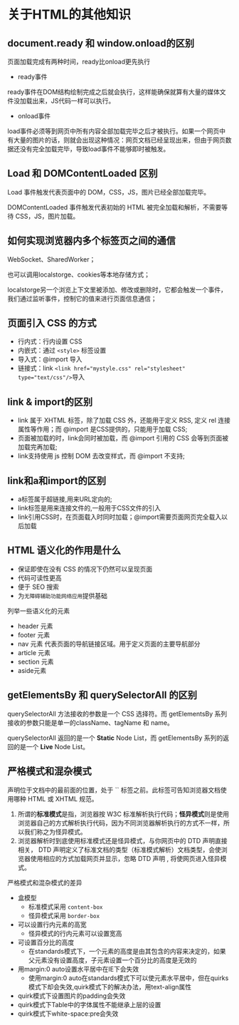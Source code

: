 # 关于HTML的其他知识

## document.ready 和 window.onload的区别

页面加载完成有两种时间，ready比onload更先执行

* ready事件

ready事件在DOM结构绘制完成之后就会执行，这样能确保就算有大量的媒体文件没加载出来，JS代码一样可以执行。

* onload事件

load事件必须等到网页中所有内容全部加载完毕之后才被执行。如果一个网页中有大量的图片的话，则就会出现这种情况：网页文档已经呈现出来，但由于网页数据还没有完全加载完毕，导致load事件不能够即时被触发。

## Load 和 DOMContentLoaded 区别

Load 事件触发代表页面中的 DOM，CSS，JS，图片已经全部加载完毕。

DOMContentLoaded 事件触发代表初始的 HTML 被完全加载和解析，不需要等待 CSS，JS，图片加载。

## 如何实现浏览器内多个标签页之间的通信

WebSocket、SharedWorker；

也可以调用localstorge、cookies等本地存储方式；

localstorge另一个浏览上下文里被添加、修改或删除时，它都会触发一个事件，我们通过监听事件，控制它的值来进行页面信息通信；

## 页面引入 CSS 的方式

* 行内式：行内设置 CSS
* 内嵌式：通过 `<style>` 标签设置
* 导入式：@import 导入
* 链接式：link `<link href="mystyle.css" rel="stylesheet" type="text/css"/>`导入

## link & import的区别

* link 属于 XHTML 标签，除了加载 CSS 外，还能用于定义 RSS, 定义 rel 连接属性等作用；而 @import 是CSS提供的，只能用于加载 CSS;
* 页面被加载的时，link会同时被加载，而 @import 引用的 CSS 会等到页面被加载完再加载;
* link支持使用 js 控制 DOM 去改变样式，而 @import 不支持;

## link和a和import的区别

* a标签属于超链接,用来URL定向的;
* link标签是用来连接文件的,一般用于CSS文件的引入
* link引用CSS时，在页面载入时同时加载；@import需要页面网页完全载入以后加载

## HTML 语义化的作用是什么

* 保证即使在没有 CSS 的情况下仍然可以呈现页面
* 代码可读性更高
* 便于 SEO 搜索
* 为`无障碍辅助功能网络应用`提供基础

列举一些语义化的元素

* header 元素
* footer 元素
* nav 元素 代表页面的导航链接区域。用于定义页面的主要导航部分
* article 元素
* section 元素
* aside元素

## getElementsBy 和 querySelectorAll 的区别

querySelectorAll 方法接收的参数是一个 CSS 选择符。而 getElementsBy 系列接收的参数只能是单一的className、tagName 和 name。

querySelectorAll 返回的是一个 **Static** Node List，而 getElementsBy 系列的返回的是一个 **Live** Node List。

## 严格模式和混杂模式

<!DOCTYPE> 声明位于文档中的最前面的位置，处于 `<html>` 标签之前。此标签可告知浏览器文档使用哪种 HTML 或 XHTML 规范。

1. 所谓的**标准模式**是指，浏览器按 W3C 标准解析执行代码；**怪异模式**则是使用浏览器自己的方式解析执行代码，因为不同浏览器解析执行的方式不一样，所以我们称之为怪异模式。
2. 浏览器解析时到底使用标准模式还是怪异模式，与你网页中的 DTD 声明直接相关， DTD 声明定义了标准文档的类型（标准模式解析）文档类型，会使浏览器使用相应的方式加载网页并显示，忽略 DTD 声明 , 将使网页进入怪异模式。

严格模式和混杂模式的差异

* 盒模型
  * 标准模式采用 `content-box`
  * 怪异模式采用 `border-box`
* 可以设置行内元素的高宽
  * 怪异模式的行内元素可以设置宽高
* 可设置百分比的高度
  * 在standards模式下，一个元素的高度是由其包含的内容来决定的，如果父元素没有设置高度，子元素设置一个百分比的高度是无效的
* 用margin:0 auto设置水平居中在IE下会失效
  * 使用margin:0 auto在standards模式下可以使元素水平居中，但在quirks模式下却会失效,quirk模式下的解决办法，用text-align属性
* quirk模式下设置图片的padding会失效
* quirk模式下Table中的字体属性不能继承上层的设置
* quirk模式下white-space:pre会失效
